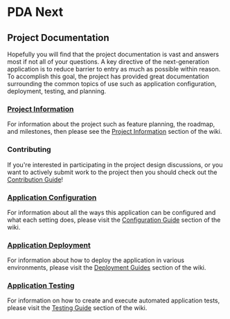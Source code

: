 # PDA Next

## Project Documentation

Hopefully you will find that the project documentation is vast and answers most if not all of your questions. A key
directive of the next-generation application is to reduce barrier to entry as much as possible within reason. To
accomplish this goal, the project has provided great documentation surrounding the common topics of use such as
application configuration, deployment, testing, and planning.

### [Project Information](./wiki/project)

For information about the project such as feature planning, the roadmap, and milestones, then please see the
[Project Information](./wiki/project) section of the wiki.

### Contributing

If you're interested in participating in the project design discussions, or you want to actively submit work to the
project then you should check out the [Contribution Guide](./wiki/contributing)!

### [Application Configuration](./wiki/configuration)

For information about all the ways this application can be configured and what each setting does, please visit the
[Configuration Guide](./wiki/configuration) section of the wiki.

### [Application Deployment](./wiki/deployment)

For information about how to deploy the application in various environments, please visit the
[Deployment Guides](./wiki/deployment) section of the wiki.

### [Application Testing](./wiki/testing)

For information on how to create and execute automated application tests, please visit the
[Testing Guide](./wiki/testing) section of the wiki.
